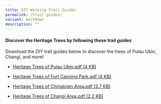 ```yaml
---
title: DIY Walking Trail Guides
permalink: /trail-guides/
variant: markdown
description: ""
---
```

<h4><strong>Discover the Heritage Trees by following these trail guides</strong></h4>
<p>Download the DIY trail guides below to discover the trees of Pulau Ubin,
Changi, and more!</p>
<ul data-tight="true" class="tight">
<li>
<p><a href="/files/Explore Page/NPARKS_DIY_Trail_Ubin_FA.pdf" rel="noopener noreferrer nofollow" target="_blank">Heritage Trees of Pulau Ubin.pdf (4 KB)</a>
</p>
</li>
<li>
<p><a href="/files/Explore Page/NPARKS_DIY_Trail_Fort_Canning_FA.pdf" rel="noopener noreferrer nofollow" target="_blank">Heritage Trees of Fort Canning Park.pdf (4 KB)</a>
</p>
</li>
<li>
<p><a href="/files/Explore Page/NPARKS_DIY_Trail_Chinatown_FA.pdf" rel="noopener noreferrer nofollow" target="_blank">Heritage Trees of Chinatown Area.pdf (3.7 KB)</a>
</p>
</li>
<li>
<p><a href="/files/Explore Page/NPARKS_DIY_Trail_Changi_FA.pdf" rel="noopener noreferrer nofollow" target="_blank">Heritage Trees of Changi Area.pdf (2.2 KB)</a>
</p>
</li>
</ul>
<p></p>